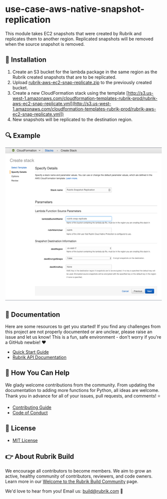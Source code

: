 # use-case-aws-native-snapshot-replication

This module takes EC2 snapshots that were created by Rubrik and replicates them to another region. Replicated snapshots will be removed when the source snapshot is removed.

## :hammer: Installation

1. Create an S3 bucket for the lambda package in the same region as the Rubrik created snapshots that are to be replicated.
2. Upload [rubrik-aws-ec2-snap-replicate.zip](https://github.com/rubrikinc/use-case-aws-native-snapshot-replication/blob/master/files/rubrik-aws-ec2-snap-replicate.zip) to the previously created bucket.
3. Create a new CloudFormation stack using the template [http://s3.us-west-1.amazonaws.com/cloudformation-templates-rubrik-prod/rubrik-aws-ec2-snap-replicate.yml](http://s3.us-west-1.amazonaws.com/cloudformation-templates-rubrik-prod/rubrik-aws-ec2-snap-replicate.yml])
4. New snapshots will be replicated to the destination region.

## :mag: Example

![image](docs/images/Create_Stack_Example.png)

## :blue_book: Documentation

Here are some resources to get you started! If you find any challenges from this project are not properly documented or are unclear, please raise an issue and let us know! This is a fun, safe environment - don't worry if you're a GitHub newbie! :heart:

* [Quick Start Guide](docs/quick-start.md)
* [Rubrik API Documentation](https://github.com/rubrikinc/api-documentation)

## :muscle: How You Can Help

We glady welcome contributions from the community. From updating the documentation to adding more functions for Python, all ideas are welcome. Thank you in advance for all of your issues, pull requests, and comments! :star:

* [Contributing Guide](CONTRIBUTING.md)
* [Code of Conduct](CODE_OF_CONDUCT.md)

## :pushpin: License

* [MIT License](LICENSE)

## :point_right: About Rubrik Build

We encourage all contributors to become members. We aim to grow an active, healthy community of contributors, reviewers, and code owners. Learn more in our [Welcome to the Rubrik Build Community](https://github.com/rubrikinc/welcome-to-rubrik-build) page.

We'd  love to hear from you! Email us: build@rubrik.com :love_letter:
